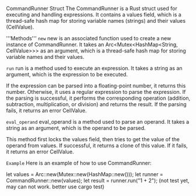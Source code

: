 CommandRunner Struct
The CommandRunner is a Rust struct used for executing and handling expressions. It contains a values field, which is a thread-safe hash map for storing variable names (strings) and their values (CellValue).

'''Methods'''
`new`
new is an associated function used to create a new instance of CommandRunner. It takes an Arc<Mutex<HashMap<String, CellValue>>> as an argument, which is a thread-safe hash map for storing variable names and their values.

`run`
run is a method used to execute an expression. It takes a string as an argument, which is the expression to be executed.

If the expression can be parsed into a floating-point number, it returns this number. Otherwise, it uses a regular expression to parse the expression. If the parsing is successful, it performs the corresponding operation (addition, subtraction, multiplication, or division) and returns the result. If the parsing fails, it returns an error CellValue.

`eval_operand`
eval_operand is a method used to parse an operand. It takes a string as an argument, which is the operand to be parsed.

This method first locks the values field, then tries to get the value of the operand from values. If successful, it returns a clone of this value. If it fails, it returns an error CellValue.

`Example`
Here is an example of how to use CommandRunner:

let values = Arc::new(Mutex::new(HashMap::new()));
let runner = CommandRunner::new(values);
let result = runner.run("1 + 2");
(not test yet, may can not work. better use cargo test)
